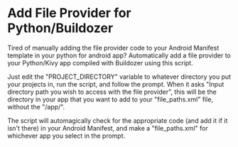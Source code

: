 Add File Provider for Python/Buildozer
=================

Tired of manually adding the file provider code to your Android 
Manifest template in your python for android app?
Automatically add a file provider to your Python/Kivy app 
compiled with Buildozer using this script.

Just edit the "PROJECT_DIRECTORY" variable to whatever directory you
put your projects in, run the script, and follow the prompt.
When it asks "Input directory path you wish to access with the file 
provider", this will be the directory in your app that you want to add to
your "file_paths.xml" file, without the "/app/".

The script will automagically check for the appropriate code 
(and add it if it isn't there) in your Android Manifest, 
and make a "file_paths.xml" for whichever app you select in the prompt. 